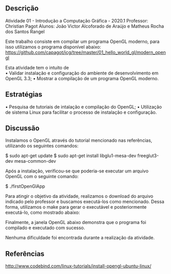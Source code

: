 ## Descrição

Atividade 01 - Introdução a Computação Gráfica - 2020.1
Professor: Christian Pagot 
Alunos: João Victor Alcoforado de Araújo e Matheus Rocha dos Santos Rangel

Este trabalho consiste em compilar um programa OpenGL moderno, para isso utilizamos o programa disponível abaixo: 
https://github.com/capagot/icg/tree/master/01_hello_world_gl/modern_opengl 

Esta atividade tem o intuito de  
• Validar instalação e configuração do ambiente de desenvolvimento em OpenGL 3.3;
• Mostrar a compilação de um programa OpenGL moderno.

## Estratégias 
• Pesquisa de tutoriais de intalação e compilação do OpenGL;
• Utilização de sistema Linux para facilitar o processo de instalação e configuração.

## Discussão
Instalamos o OpenGL através do tutorial mencionado nas referências, utilizando os seguintes comandos:

$ sudo apt-get update
$ sudo apt-get install libglu1-mesa-dev freeglut3-dev mesa-common-dev

Após a instalação, verificou-se que poderia-se executar um arquivo OpenGL com o seguinte comando:

$ ./firstOpenGlApp

Para atingir o objetivo da atividade, realizamos o download do arquivo indicado pelo professor e buscamos executá-los como mencionado. 
Dessa forma, utilizamos o make para gerar o executável e posteriormente executá-lo, como mostrado abaixo:

Finalmente, a janela OpenGL abaixo demonstra que o programa foi compilado e executado com sucesso.


Nenhuma dificuldade foi encontrada durante a realização da atividade.

## Referências
http://www.codebind.com/linux-tutorials/install-opengl-ubuntu-linux/

